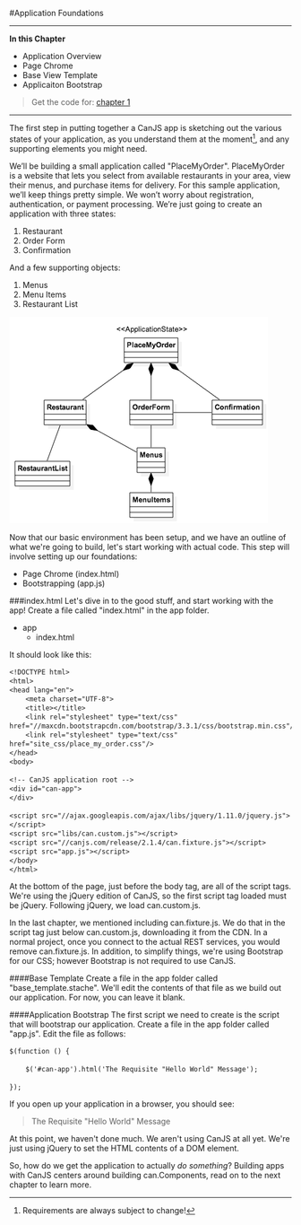 #Application Foundations

- - -
**In this Chapter**
 - Application Overview
 - Page Chrome
 - Base View Template
 - Applicaiton Bootstrap

> Get the code for: [chapter 1](https://github.com/joe-crick/UpAndRunningWithCanJS/tree/master/PlaceMyOrder/chapter_1)

- - -

The first step in putting together a CanJS app is sketching out the various states of your application, as you understand them at the moment[^requirements], and any supporting elements you might need.

[^requirements]: Requirements are always subject to change!

We’ll be building a small application called "PlaceMyOrder". PlaceMyOrder is a website that lets you select from available restaurants in your area, view their menus, and purchase items for delivery. For this sample application, we’ll keep things pretty simple. We won’t worry about registration, authentication, or payment processing. We’re just going to create an application with three states:

1. Restaurant
2. Order Form
3. Confirmation

And a few supporting objects:

1. Menus
2. Menu Items
3. Restaurant List

![](images/1_application_foundations/AppStateDiagram.png)

Now that our basic environment has been setup, and we have an outline of what we're going to build, let's start working with actual code. This step will involve setting up our foundations:

- Page Chrome (index.html)
- Bootstrapping (app.js)

###index.html <a name="index-file"></a>
Let's dive in to the good stuff, and start working with the app! Create a file called "index.html" in the app folder.

- app
    - index.html

It should look like this:

    <!DOCTYPE html>
    <html>
    <head lang="en">
        <meta charset="UTF-8">
        <title></title>
        <link rel="stylesheet" type="text/css" href="//maxcdn.bootstrapcdn.com/bootstrap/3.3.1/css/bootstrap.min.css"/>
        <link rel="stylesheet" type="text/css" href="site_css/place_my_order.css"/>
    </head>
    <body>

    <!-- CanJS application root -->
    <div id="can-app">
    </div>

    <script src="//ajax.googleapis.com/ajax/libs/jquery/1.11.0/jquery.js"></script>
    <script src="libs/can.custom.js"></script>
    <script src="//canjs.com/release/2.1.4/can.fixture.js"></script>
	<script src="app.js"></script>
    </body>
    </html>

At the bottom of the page, just before the body tag, are all of the script tags. We're using the jQuery edition of CanJS, so the first script tag loaded must be jQuery. Following jQuery, we load can.custom.js.

In the last chapter, we mentioned including can.fixture.js. We do that in the script tag just below can.custom.js, downloading it from the CDN. In a normal project, once you connect to the actual REST services, you would remove can.fixture.js. In addition, to simplify things, we're using Bootstrap for our CSS; however Bootstrap is not required to use CanJS.

####Base Template
Create a file in the app folder called "base_template.stache". We'll edit the contents of that file as we build out our application. For now, you can leave it blank.

####Application Bootstrap
The first script we need to create is the script that will bootstrap our application. Create a file in the app folder called "app.js". Edit the file as follows:

    $(function () {

    	$('#can-app').html('The Requisite "Hello World" Message');

	});

If you open up your application in a browser, you should see:

> The Requisite "Hello World" Message

At this point, we haven't done much. We aren't using CanJS at all yet. We're just using jQuery to set the HTML contents of a DOM element.

So, how do we get the application to actually *do something*? Building apps with CanJS centers around building can.Components, read on to the next chapter to learn more.